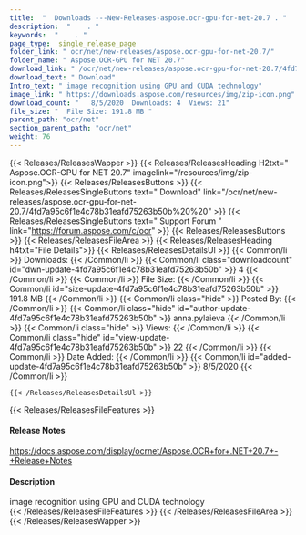 ```yaml
---
title:  "  Downloads ---New-Releases-aspose.ocr-gpu-for-net-20.7 . " 
description:  "    . " 
keywords:  "    . " 
page_type:  single_release_page
folder_link: " ocr/net/new-releases/aspose.ocr-gpu-for-net-20.7/"
folder_name: " Aspose.OCR-GPU for NET 20.7"
download_link: " /ocr/net/new-releases/aspose.ocr-gpu-for-net-20.7/4fd7a95c6f1e4c78b31eafd75263b50b"
download_text: " Download"
Intro_text: " image recognition using GPU and CUDA technology"
image_link: " https://downloads.aspose.com/resources/img/zip-icon.png"
download_count: "   8/5/2020  Downloads: 4  Views: 21"
file_size: "  File Size: 191.8 MB "
parent_path: "ocr/net"
section_parent_path: "ocr/net"
weight: 76 
---
```


{{< Releases/ReleasesWapper >}}
  {{< Releases/ReleasesHeading H2txt=" Aspose.OCR-GPU for NET 20.7" imagelink="/resources/img/zip-icon.png">}}
  {{< Releases/ReleasesButtons >}}
    {{< Releases/ReleasesSingleButtons text=" Download" link="/ocr/net/new-releases/aspose.ocr-gpu-for-net-20.7/4fd7a95c6f1e4c78b31eafd75263b50b%20%20" >}}
    {{< Releases/ReleasesSingleButtons text=" Support Forum " link="https://forum.aspose.com/c/ocr" >}}
  {{< Releases/ReleasesButtons >}}
  {{< Releases/ReleasesFileArea >}}
    {{< Releases/ReleasesHeading h4txt="File Details">}}
    {{< Releases/ReleasesDetailsUl >}}
            {{< Common/li  >}} Downloads: {{< /Common/li >}} 
      {{< Common/li class="downloadcount" id="dwn-update-4fd7a95c6f1e4c78b31eafd75263b50b" >}} 4 {{< /Common/li >}} 
      {{< Common/li  >}} File Size: {{< /Common/li >}} 
      {{< Common/li id="size-update-4fd7a95c6f1e4c78b31eafd75263b50b" >}} 191.8 MB {{< /Common/li >}} 
      {{< Common/li  class="hide" >}} Posted By: {{< /Common/li >}} 
      {{< Common/li class="hide" id="author-update-4fd7a95c6f1e4c78b31eafd75263b50b" >}} anna.pylaieva {{< /Common/li >}} 
      {{< Common/li class="hide"  >}} Views: {{< /Common/li >}} 
      {{< Common/li class="hide" id="view-update-4fd7a95c6f1e4c78b31eafd75263b50b" >}} 22 {{< /Common/li >}} 
      {{< Common/li  >}} Date Added: {{< /Common/li >}} 
      {{< Common/li id="added-update-4fd7a95c6f1e4c78b31eafd75263b50b" >}} 8/5/2020 {{< /Common/li >}} 

    {{< /Releases/ReleasesDetailsUl >}}

  {{< Releases/ReleasesFileFeatures >}}
      <h4>Release Notes</h4><div><a href="https://docs.aspose.com/display/ocrnet/Aspose.OCR+for+.NET+20.7+-+Release+Notes">https://docs.aspose.com/display/ocrnet/Aspose.OCR+for+.NET+20.7+-+Release+Notes</a></div><h4>Description</h4><div class="HTMLDescription">image recognition using GPU and CUDA technology</div>
  {{< /Releases/ReleasesFileFeatures >}}
 {{< /Releases/ReleasesFileArea >}}
{{< /Releases/ReleasesWapper >}}


